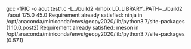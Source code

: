 gcc -fPIC -o aout test1.c -L../build2 -lrhpix
LD_LIBRARY_PATH=../build2 ./aout
175.0
45.0
Requirement already satisfied: ninja in /opt/anaconda/miniconda/envs/geopy2020/lib/python3.7/site-packages (1.10.0.post2)
Requirement already satisfied: meson in /opt/anaconda/miniconda/envs/geopy2020/lib/python3.7/site-packages (0.57.1)
